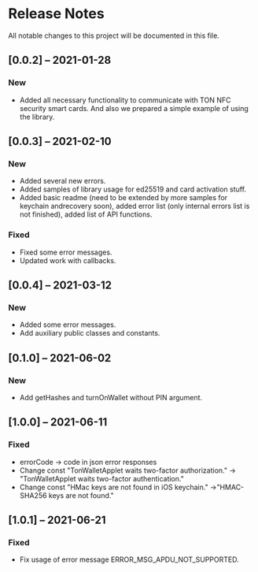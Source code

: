 # Release Notes

All notable changes to this project will be documented in this file.

## [0.0.2] – 2021-01-28

### New

- Added all necessary functionality to communicate with TON NFC security smart cards. And also we prepared a simple example of using the library.

## [0.0.3] – 2021-02-10

### New

- Added several new errors.
- Added samples of library usage for ed25519 and card activation stuff.
- Added basic readme (need to be extended by more samples for keychain andrecovery soon), added error list (only internal errors list is not finished), added list of API functions.

### Fixed

- Fixed some error messages.
- Updated work with callbacks.

## [0.0.4] – 2021-03-12

### New

- Added some error messages.
- Add auxiliary public classes and constants.

## [0.1.0] – 2021-06-02

### New

- Add getHashes and turnOnWallet without PIN argument.


## [1.0.0] – 2021-06-11

### Fixed

- errorCode -> code in json error responses
- Change const "TonWalletApplet waits two-factor authorization." -> "TonWalletApplet waits two-factor authentication."
- Change const "HMac keys are not found in iOS keychain." ->"HMAC-SHA256 keys are not found."

## [1.0.1] – 2021-06-21

### Fixed

- Fix usage of error message ERROR_MSG_APDU_NOT_SUPPORTED.

